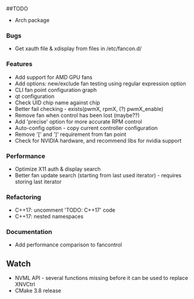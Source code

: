 ##TODO

- Arch package

### Bugs

- Get xauth file & xdisplay from files in /etc/fancon.d/

### Features

- Add support for AMD GPU fans
- Add options: new/exclude fan testing using regular expression option
- CLI fan point configuration graph
- qt configuration
- Check UID chip name against chip
- Better fail checking - exists(pwmX, rpmX, (?) pwmX_enable)
- Remove fan when control has been lost (maybe??)
- Add 'precise' option for more accurate RPM control
- Auto-config option - copy current controller configuration
- Remove '[' and ']' requirement from fan point
- Check for NVIDIA hardware, and recommend libs for nvidia support

### Performance 

- Optimize X11 auth & display search
- Better fan update search (starting from last used iterator) - requires storing last iterator

### Refactoring

- C++17: uncomment 'TODO: C++17' code
- C++17: nested namespaces

### Documentation

- Add performance comparison to fancontrol

## Watch

- NVML API - several functions missing before it can be used to replace XNVCtrl
- CMake 3.8 release